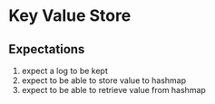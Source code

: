 # Key Value Store

## Expectations

1. expect a log to be kept
2. expect to be able to store value to hashmap
3. expect to be able to retrieve value from hashmap
